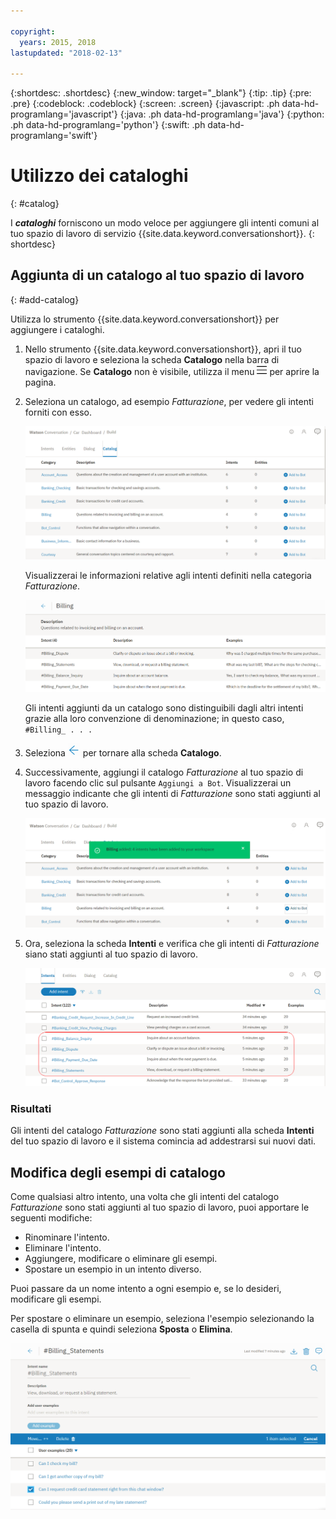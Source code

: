 ```yaml
---

copyright:
  years: 2015, 2018
lastupdated: "2018-02-13"

---
```


{:shortdesc: .shortdesc}
{:new_window: target="_blank"}
{:tip: .tip}
{:pre: .pre}
{:codeblock: .codeblock}
{:screen: .screen}
{:javascript: .ph data-hd-programlang='javascript'}
{:java: .ph data-hd-programlang='java'}
{:python: .ph data-hd-programlang='python'}
{:swift: .ph data-hd-programlang='swift'}

# Utilizzo dei cataloghi
{: #catalog}

I ***cataloghi*** forniscono un modo veloce per aggiungere gli intenti comuni al tuo spazio di lavoro di servizio {{site.data.keyword.conversationshort}}.
{: shortdesc}

## Aggiunta di un catalogo al tuo spazio di lavoro
{: #add-catalog}

Utilizza lo strumento {{site.data.keyword.conversationshort}} per aggiungere i cataloghi.

1.  Nello strumento {{site.data.keyword.conversationshort}}, apri il tuo spazio di lavoro e seleziona la scheda **Catalogo** nella barra di navigazione. Se **Catalogo** non è visibile, utilizza il menu ![Menu](images/Menu_16.png) per aprire la pagina.

1.  Seleziona un catalogo, ad esempio *Fatturazione*, per vedere gli intenti forniti con esso. 

    ![Schermata che mostra i cataloghi disponibili](images/catalog_overview.png)

    Visualizzerai le informazioni relative agli intenti definiti nella categoria *Fatturazione*.

    ![Schermata che mostra gli intenti della categoria Fatturazione](images/catalog_open.png)

    Gli intenti aggiunti da un catalogo sono distinguibili dagli altri intenti grazie alla loro convenzione di denominazione; in questo caso, `#Billing_ . . .`

1.  Seleziona ![Freccia di chiusura](images/close_arrow.png) per tornare alla scheda **Catalogo**.

1.  Successivamente, aggiungi il catalogo *Fatturazione* al tuo spazio di lavoro facendo clic sul pulsante `Aggiungi a Bot`. Visualizzerai un messaggio indicante che gli intenti di *Fatturazione* sono stati aggiunti al tuo spazio di lavoro. 

    ![Schermata che mostra il pulsante Aggiungi a Bot](images/catalog_addtobot.png)

1.  Ora, seleziona la scheda **Intenti** e verifica che gli intenti di *Fatturazione* siano stati aggiunti al tuo spazio di lavoro.

    ![Schermata che mostra gli intenti di Fatturazione elencati nella scheda Intenti](images/catalog_intents.png)

### Risultati

Gli intenti del catalogo *Fatturazione* sono stati aggiunti alla scheda **Intenti** del tuo spazio di lavoro e il sistema comincia ad addestrarsi sui nuovi dati.

## Modifica degli esempi di catalogo

Come qualsiasi altro intento, una volta che gli intenti del catalogo *Fatturazione* sono stati aggiunti al tuo spazio di lavoro, puoi apportare le seguenti modifiche:

- Rinominare l'intento.
- Eliminare l'intento.
- Aggiungere, modificare o eliminare gli esempi.
- Spostare un esempio in un intento diverso.

Puoi passare da un nome intento a ogni esempio e, se lo desideri, modificare gli esempi.

Per spostare o eliminare un esempio, seleziona l'esempio selezionando la casella di spunta e quindi seleziona **Sposta** o **Elimina**.

  ![Schermata che mostra come spostare o eliminare un esempio](images/catalog_edit.png)
